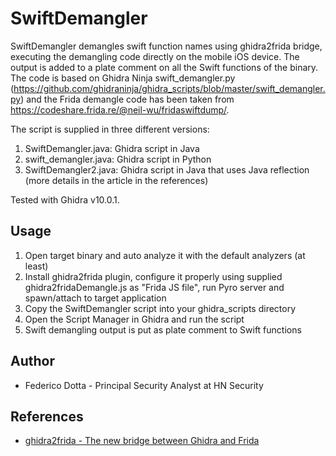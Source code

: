 # SwiftDemangler

SwiftDemangler demangles swift function names using ghidra2frida bridge, executing the demangling code directly on the mobile iOS device. The output is added to a plate comment on all the Swift functions of the binary. The code is based on Ghidra Ninja swift_demangler.py (https://github.com/ghidraninja/ghidra_scripts/blob/master/swift_demangler.py) and the Frida demangle code has been taken from https://codeshare.frida.re/@neil-wu/fridaswiftdump/.

The script is supplied in three different versions:

1. SwiftDemangler.java: Ghidra script in Java
2. swift_demangler.java: Ghidra script in Python
3. SwiftDemangler2.java: Ghidra script in Java that uses Java reflection (more details in the article in the references)

Tested with Ghidra v10.0.1.

## Usage

1.	Open target binary and auto analyze it with the default analyzers (at least)
2.	Install ghidra2frida plugin, configure it properly using supplied ghidra2fridaDemangle.js as "Frida JS file", run Pyro server and spawn/attach to target application
3.	Copy the SwiftDemangler script into your ghidra_scripts directory
4.	Open the Script Manager in Ghidra and run the script
5.	Swift demangling output is put as plate comment to Swift functions

## Author
- Federico Dotta -  Principal Security Analyst at HN Security

## References
- [ghidra2frida - The new bridge between Ghidra and Frida](https://security.humanativaspa.it/ghidra2frida-the-new-bridge-between-ghidra-and-frida/)
